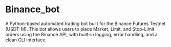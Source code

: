 # Binance_bot
A Python-based automated trading bot built for the Binance Futures Testnet (USDT-M). This bot allows users to place Market, Limit, and Stop-Limit orders using the Binance API, with built-in logging, error handling, and a clean CLI interface.
